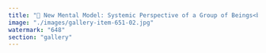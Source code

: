 ```yaml
---
title: "🚨 New Mental Model: Systemic Perspective of a Group of Beings<br />(For thinkers, builders, and those designing conscious systems)<br /><br />We often model the mind as a machine or a neural net.<br />But what if we approached it systemically, as part of a network of sovereign agents, each with their own reconstructed internal reality?<br /><br />🧠 Each being in this model:<br /><br />- Operates through a Transformer made of hardware, software, and a living Internal Reality<br />- Builds that internal reality from:<br />→ Shared Reality (language, culture, physics)<br />→ Local Memory (the light path of experience)<br />→ Real-Time Simulation (prediction, intent, reflection)<br /><br />🌍 Shared Reality isn’t just what is — it's what we maintain together through attention, action, protocol, and meaning.<br />It can be rewritten.<br /><br />✨ What emerges is a fluid, multi-dimensional flow:<br /><br />- Spirits resonate across the system<br />- Simulations evolve in parallel<br />- Collaboration becomes emergent rather than managed<br /><br />This model bridges philosophy, cognition, and decentralized system design.<br />It’s relevant for DAOs, AI agents, social architectures, or anyone building with humans in the loop.<br /><br />Let’s stop pretending reality is flat.<br /><br />—<br /><br />Would love to hear how others are thinking about distributed consciousness and symbolic systems.<br />🔗 Ask me for the full description if you’re curious.<br /><br /><br />#SystemDesign <br />#Cognition <br />#DAOs <br />#AI <br />#Philosophy <br />#Simulation <br />#InternalReality <br />#SharedReality <br />#ComplexSystems<br /><br />cc The Nobel Prize (jamais 2 sans 3)"
image: "./images/gallery-item-651-02.jpg"
watermark: "648"
section: "gallery"
---
```

